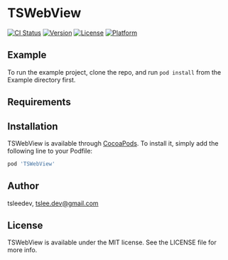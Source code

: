 # TSWebView

[![CI Status](https://img.shields.io/travis/tsleedev/TSWebView.svg?style=flat)](https://travis-ci.org/tsleedev/TSWebView)
[![Version](https://img.shields.io/cocoapods/v/TSWebView.svg?style=flat)](https://cocoapods.org/pods/TSWebView)
[![License](https://img.shields.io/cocoapods/l/TSWebView.svg?style=flat)](https://cocoapods.org/pods/TSWebView)
[![Platform](https://img.shields.io/cocoapods/p/TSWebView.svg?style=flat)](https://cocoapods.org/pods/TSWebView)

## Example

To run the example project, clone the repo, and run `pod install` from the Example directory first.

## Requirements

## Installation

TSWebView is available through [CocoaPods](https://cocoapods.org). To install
it, simply add the following line to your Podfile:

```ruby
pod 'TSWebView'
```

## Author

tsleedev, tslee.dev@gmail.com

## License

TSWebView is available under the MIT license. See the LICENSE file for more info.
